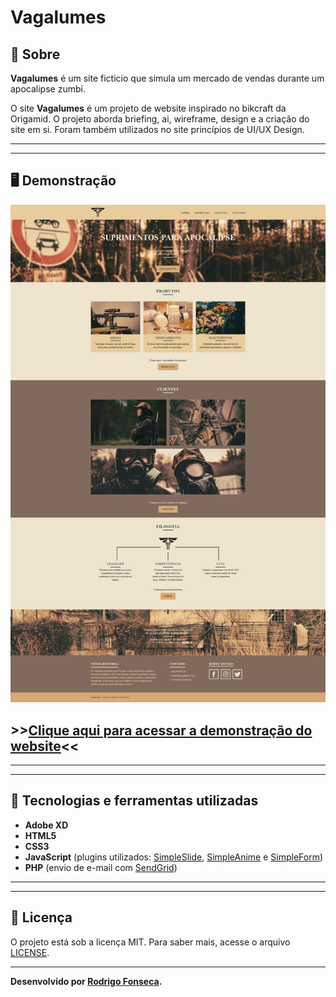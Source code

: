 # Vagalumes



## 📝 Sobre

**Vagalumes** é um site ficticio que simula um mercado de vendas durante um apocalipse zumbi.
  
O site **Vagalumes** é um projeto de website inspirado no bikcraft da Origamid. O projeto aborda briefing, ai, wireframe, design e a criação do site em si. Foram também utilizados no site princípios de UI/UX Design.

---------
---------


## 🖥️ Demonstração
[![Bikcraft](screencapture-vagalumes-vercel-app-2021-06-26-17_38_44.png "Clique para acessar o projeto")](https://devmagno.github.io/bikcraft/views/index.html "Clique para acessar o projeto")  

## >>**[Clique aqui para acessar a demonstração do website](http://vagalumes.vercel.app/)**<<


----------
----------



## 🚀 Tecnologias e ferramentas utilizadas

- **Adobe XD**
- **HTML5**
- **CSS3**
- **JavaScript** (plugins utilizados: [SimpleSlide](https://github.com/origamid/simple-slide), [SimpleAnime](https://github.com/origamid/simple-anime) e [SimpleForm](https://github.com/origamid/simple-form))
- **PHP** (envio de e-mail com [SendGrid](https://sendgrid.com/))

----
----

## 📝 Licença

O projeto está sob a licença MIT. Para saber mais, acesse o arquivo [LICENSE](https://github.com/RodrigoFonsecaG/bikcraft/blob/main/LICENSE).

---

**Desenvolvido por [Rodrigo Fonseca](https://github.com/RodrigoFonsecaG/).**
